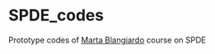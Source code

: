 # SPDE_codes

Prototype codes of [Marta Blangiardo](http://martablangiardo.github.io/) course on SPDE
